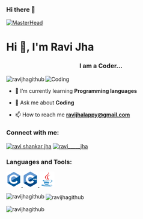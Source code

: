 ### Hi there 👋

[![MasterHead](https://user-images.githubusercontent.com/35267447/206916906-9bfb66d9-c419-44c2-908a-4885e610425f.gif)](https://Ravijhagithub.io)
<h1 align="cen2fmedia.giphy.com%2fmedia%ter">Hi 👋, I'm Ravi Jha</h1>
<h3 align="center">I am a Coder...</h3>
<img align="right" alt="Coding" width="400" src="https://media1.tenor.com/images/cd37fa49c983ac905df0016fd5b6a2ee/tenor.gif?itemid=13165216">

<p align="left"> <img src="https://komarev.com/ghpvc/?username=ravijhagithub&label=Profile%20views&color=0e75b6&style=flat" alt="ravijhagithub" /> </p>

- 🌱 I’m currently learning **Programming languages**

- 💬 Ask me about **Coding**

- 📫 How to reach me **ravijhalappy@gmail.com**

<h3 align="left">Connect with me:</h3>
<p align="left">
<a href="https://linkedin.com/in/ravi shankar jha" target="blank"><img align="center" src="https://raw.githubusercontent.com/rahuldkjain/github-profile-readme-generator/master/src/images/icons/Social/linked-in-alt.svg" alt="ravi shankar jha" height="30" width="40" /></a>
<a href="https://instagram.com/ravi_____jha" target="blank"><img align="center" src="https://raw.githubusercontent.com/rahuldkjain/github-profile-readme-generator/master/src/images/icons/Social/instagram.svg" alt="ravi_____jha" height="30" width="40" /></a>
</p>

<h3 align="left">Languages and Tools:</h3>
<p align="left"> <a href="https://www.cprogramming.com/" target="_blank" rel="noreferrer"> <img src="https://raw.githubusercontent.com/devicons/devicon/master/icons/c/c-original.svg" alt="c" width="40" height="40"/> </a> <a href="https://www.w3schools.com/cpp/" target="_blank" rel="noreferrer"> <img src="https://raw.githubusercontent.com/devicons/devicon/master/icons/cplusplus/cplusplus-original.svg" alt="cplusplus" width="40" height="40"/> </a> <a href="https://www.java.com" target="_blank" rel="noreferrer"> <img src="https://raw.githubusercontent.com/devicons/devicon/master/icons/java/java-original.svg" alt="java" width="40" height="40"/> </a> </p>

<p><img align="left" src="https://github-readme-stats.vercel.app/api/top-langs?username=ravijhagithub&show_icons=true&locale=en&layout=compact" alt="ravijhagithub" /></p>

<p>&nbsp;<img align="center" src="https://github-readme-stats.vercel.app/api?username=ravijhagithub&show_icons=true&locale=en" alt="ravijhagithub" /></p>

<p><img align="center" src="https://github-readme-streak-stats.herokuapp.com/?user=ravijhagithub&" alt="ravijhagithub" /></p>
